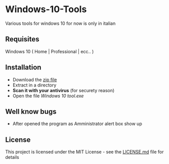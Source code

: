 # Windows-10-Tools
Various tools for windows 10 for now is only in italian

## Requisites

Windows 10 ( Home | Professional | ecc.. )

## Installation

- Download the [zip file](compiled)
- Extract in a directory
- **Scan it with your antivirus** (for securety reason)
- Open the file *Windows 10 tool.exe*

## Well know bugs

- After opened the program as Amministrator alert box show up

## License

This project is licensed under the MIT License - see the [LICENSE.md](LICENSE.md) file for details
